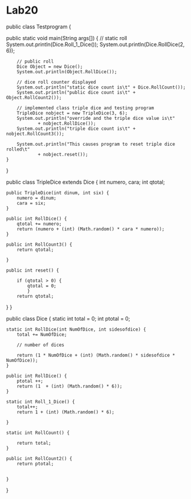 Lab20
=====
public class Testprogram {

  public static void main(String args[]) {
		// static roll
		System.out.println(Dice.Roll_1_Dice());
		System.out.println(Dice.RollDice(2, 6));

		// public roll
		Dice Object = new Dice();
		System.out.println(Object.RollDice());

		// dice roll counter displayed
		System.out.println("static dice count is\t" + Dice.RollCount());
		System.out.println("public dice count is\t" + Object.RollCount2());

		// implemented class triple dice and testing program
		TripleDice nobject = new TripleDice(3, 6);
		System.out.println("override and the triple dice value is\t"
				+ nobject.RollDice());
		System.out.println("triple dice count is\t" + nobject.RollCount3());

		System.out.println("This causes program to reset triple dice rolled\t"
				+ nobject.reset());
	}
}




public class TripleDice extends Dice {
  int numero, cara;
	int qtotal;

	public TripleDice(int dinum, int six) {
		numero = dinum;
		cara = six;
	}

	public int RollDice() {
		qtotal += numero;
		return (numero + (int) (Math.random() * cara * numero));
	}

	public int RollCount3() {
		return qtotal;

	}

	public int reset() {
		
		if (qtotal > 0) {
			qtotal = 0;
			}
		return qtotal;
}
	}



public class Dice {
  static int total = 0;
	int ptotal = 0;
	

	static int RollDice(int NumOfDice, int sidesofdice) {
		total += NumOfDice;

		// number of dices

		return (1 * NumOfDice + (int) (Math.random() * sidesofdice * NumOfDice));
	}

	public int RollDice() {
		ptotal ++;
		return (1  + (int) (Math.random() * 6));
	}
	 
	static int Roll_1_Dice() {
		total++;
		return 1 + (int) (Math.random() * 6);

	}

	static int RollCount() {

		return total;
	}

	public int RollCount2() {
		return ptotal;
		

	}
}


